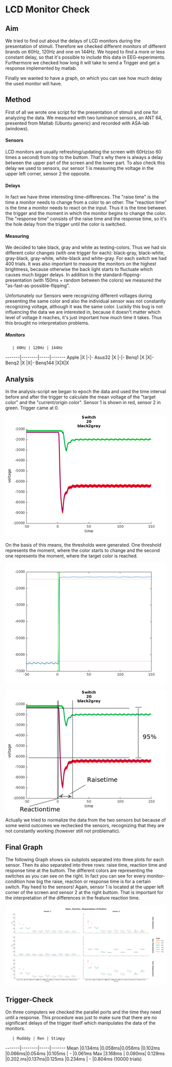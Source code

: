 # LCD Monitor Check

## Aim

We tried to find out about the delays of LCD monitors during the presentation of stimuli. Therefore we checked different monitors of different brands on 60Hz, 120Hz and one on 144Hz. We hoped to find a more or less constant delay, so that it's possible to include this data in EEG-experiments. Furthermore we checked how long it will take to send a Trigger and get a response implemented by matlab.

Finally we wanted to have a graph, on which you can see how much delay the used monitor will have.


## Method

First of all we wrote one script for the presentation of stimuli and one for analyzing the data. We measured with two luminance sensors, an ANT 64, presented from Matlab (Ubuntu generic) and recorded with ASA-lab (windows).

#### Sensors
LCD monitors are usually refreshing/updating the screen with 60Hz(so 60 times a second) from top to the buttom. That's why there is always a delay between the upper part of the screen and the lower part. To also check this delay we used to sensors, our sensor 1 is measuring the voltage in the upper left corner, sensor 2 the opposite.

#### Delays
In fact we have three interesting time-differences.
The "raise time" is the time a monitor needs to change from a color to an other.
The "reaction time" is the time a monitor needs to react on the input. Thus it is the time between the trigger and the moment in which the monitor begins to change the color.
The "response time" consists of the raise time and the response time, so it's the hole delay from the trigger until the color is switched.

#### Measuring
We decided to take black, gray and white as testing-colors. Thus we had six different color changes  (with one trigger for each): black-gray, black-white, gray-black, gray-white, white-black and white-gray. For each switch we had 400 trials. It was also important to measure the monitors on the highest brightness, because otherwise the back light starts to fluctuate which causes much bigger delays. In addition to the standard-flipping-presentation (with 150ms + random between the colors) we measured the "as-fast-as-possible-flipping".

Unfortunately our Sensors were recognizing different voltages during presenting the same color and also the individual sensor was not constantly recognizing voltage, although it was the same color. Luckily this bug is not influencing the data we are interested in, because it doesn't matter which level of voltage it reaches, it's just important how much time it takes. Thus this brought no interpretation problems.

##### Monitors
       | 60Hz | 120Hz | 144Hz
-------|--------|-----|-------
Apple   |X |-|-
Asus32  |X |-|-
Benq1   |X |X|-
Benq2   |X |X|-
Benq144 |X|X|X


## Analysis
In the analysis-script we began to epoch the data and used the time interval before and after the trigger to calculate the mean voltage of the "target color" and the "current/origin color". Sensor 1 is shown in red, sensor 2 in green. Trigger came at 0.

![alttext](./doc/switchExample.png)       

On the basis of this means, the thresholds were generated. One threshold represents the moment, where the color starts to change and the second one represents the moment, where the target color is reached.

![alttext](./doc/threshold.png)

![alttext](./doc/switchfeddig.png)

Actually we tried to normalize the data from the two sensors but because of some weird outcomes we rechecked the sensors, recognizing that they are not constantly working (however still not problematic).


## Final Graph

The following Graph shows six subplots separated into three plots for each sensor. Then its also separated into three rows: raise time, reaction time and response time at the buttom. The different colors are representing the switches as you can see on the right. In fact you can see for every monitor-condition how big the raise, reaction or response time is for a certain switch. Pay heed to the sensors! Again, sensor 1 is located at the upper left corner of the screen and sensor 2 at the right buttom. That is important for the interpretation of the differences in the feature reaction time.

![SwitchExample](./doc/lcdlumFinal.png)

## Trigger-Check

On three computers we checked the parallel ports and the time they need until a response. This procedure was just to make sure that there are no significant delays of the trigger itself which manipulates the data of the monitors.

       | Mudddy | Ren | Stimpy
-------|--------|-----|-------
Mean   |0.134ms |0.058ms|0.056ms
       |0.102ms |0.066ms|0.054ms
       |0.105ms |   -   |0.061ms
Max    |3.168ms | 0.080ms| 0.129ms
       |0.202.ms|0.137ms|0.125ms
       |0.234ms |   -   |0.804ms (10000 trials)
